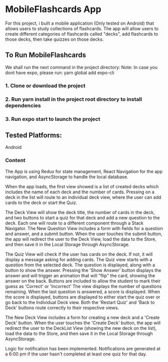# MobileFlashcards App

For this project, i built a mobile application (Only tested on Android) that allows users to study collections of flashcards. The app will allow users to create different categories of flashcards called "decks", add flashcards to those decks, then take quizzes on those decks.

## To Run MobileFlashcards

We shall run the next command in the project directory:
  Note: In case you dont have expo, please run: yarn global add expo-cli
  ### 1. Clone or download the project
  ### 2. Run yarn install in the project root directory to install dependencies
  ### 3. Run expo start to launch the project

## Tested Platforms:
  Android
  
### Content
The App is using Redux for state management, React Navigation for the app navigation, and AsyncStorage to handle the local database.

When the app loads, the first view showed is a list of created decks which includes the name of each deck and the number of cards. Pressing on a deck in the list will route to an individual deck view, where the user can add cards to the deck or start the Quiz.

The Deck View will show the deck title, the number of cards in the deck, and two buttons to start a quiz for that deck and add a new question to the deck. Each one will route to a different component through a Stack Navigator.
The New Question View includes a form with fields for a question and answer, and a submit button. When the user touches the submit button, the app will redirect the user to the Deck View, load the data to the Store, and then save it in the Local Storage through AsyncStorage.

The Quiz View will check if the user has cards on the deck. If not, it will display a message asking for adding cards.
    The Quiz view starts with a question from the selected deck.
    The question is displayed, along with a button to show the answer.
    Pressing the 'Show Answer' button displays the answer and will trigger an animation that will "flip" the card, showing the answer on the back.
    Buttons are included to allow the student to mark their guess as 'Correct' or 'Incorrect'
    The view displays the number of questions remaining.
    When the last question is answered, a score is displayed.
    When the score is displayed, buttons are displayed to either start the quiz over or go back to the Individual Deck view.
    Both the 'Restart Quiz' and 'Back to Deck' buttons route correctly to their respective views.

The New Deck View includes a form for creating a new deck and a 'Create Deck' button. When the user touches the 'Create Deck' button, the app will redirect the user to the DeckList View (showing the new deck on the list), load the data to the Store, and then save it in the Local Storage through AsyncStorage.

Logic for notification has been implemented. Notifications are generated at a 6:00 pm if the user hasn't completed at least one quiz for that day.
